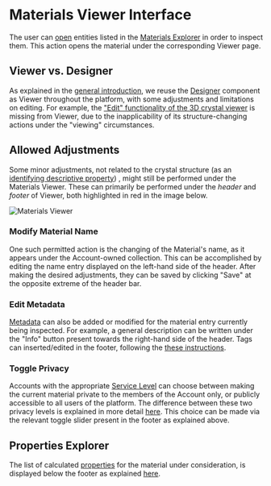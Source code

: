 # Materials Viewer Interface 

The user can [open](../../entities-general/actions/open-edit.md) entities listed in the [Materials Explorer](explorer.md) in order to inspect them. This action opens the material under the corresponding Viewer page. 

## Viewer vs. Designer

As explained in the [general introduction](../../entities-general/ui/viewer.md), we reuse the [Designer](../../materials-designer/overview.md) component as Viewer throughout the platform, with some adjustments and limitations on editing. For example, the ["Edit" functionality of the 3D crystal viewer](../../materials-designer/editor/edit.md) is missing from Viewer, due to the inapplicability of its structure-changing actions under the "viewing" circumstances. 

## Allowed Adjustments

Some minor adjustments, not related to the crystal structure (as an [identifying descriptive property](../../data-structured/overview.md#by-relation-to-uniqueness)) , might still be performed under the Materials Viewer. These can primarily be performed under the *header* and *footer* of Viewer, both highlighted in red in the image below.

![Materials Viewer](../../images/materials/materials-viewer.png "Materials Viewer")

### Modify Material Name 

One such permitted action is the changing of the Material's name, as it appears under the Account-owned collection. This can be accomplished by editing the name entry displayed on the left-hand side of the header. After making the desired adjustments, they can be saved by clicking "Save" <i class="zmdi zmdi-check zmdi-hc-border"></i> at the opposite extreme of the header bar. 

### Edit Metadata

[Metadata](../../entities-general/data.md#metadata) can also be added or modified for the material entry currently being inspected. For example, a general description can be written under the "Info" button <i class="zmdi zmdi-info-outline zmdi-hc-border"></i>  present towards the right-hand side of the header. Tags can inserted/edited in the footer, following the [these instructions](../../entities-general/actions/metadata.md).

### Toggle Privacy

Accounts with the appropriate [Service Level](../../pricing/service-levels.md) can choose between making the current material private to the members of the Account only, or publicly accessible to all users of the platform. The difference between these two privacy levels is explained in more detail [here](../../collaboration/sharing/access-levels.md). This choice can be made via the relevant toggle slider present in the footer as explained above. 

## Properties Explorer

The list of calculated [properties](../../properties/overview.md) for the material under consideration, is displayed below the footer as explained [here](../../properties/ui/explorer.md).
